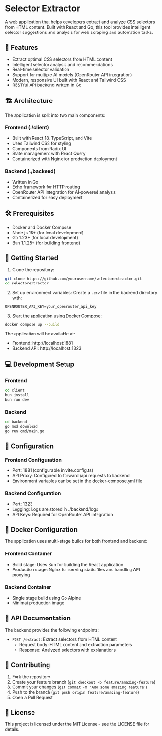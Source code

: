 # Selector Extractor

A web application that helps developers extract and analyze CSS selectors from HTML content. Built with React and Go, this tool provides intelligent selector suggestions and analysis for web scraping and automation tasks.

## 🚀 Features

- Extract optimal CSS selectors from HTML content
- Intelligent selector analysis and recommendations
- Real-time selector validation
- Support for multiple AI models (OpenRouter API integration)
- Modern, responsive UI built with React and Tailwind CSS
- RESTful API backend written in Go

## 🏗️ Architecture

The application is split into two main components:

### Frontend (./client)
- Built with React 18, TypeScript, and Vite
- Uses Tailwind CSS for styling
- Components from Radix UI
- State management with React Query
- Containerized with Nginx for production deployment

### Backend (./backend)
- Written in Go
- Echo framework for HTTP routing
- OpenRouter API integration for AI-powered analysis
- Containerized for easy deployment

## 🛠️ Prerequisites

- Docker and Docker Compose
- Node.js 18+ (for local development)
- Go 1.23+ (for local development)
- Bun 1.1.25+ (for building frontend)

## 🚀 Getting Started

1. Clone the repository:
```bash
git clone https://github.com/yourusername/selectorextractor.git
cd selectorextractor
```

2. Set up environment variables:
Create a `.env` file in the backend directory with:
```env
OPENROUTER_API_KEY=your_openrouter_api_key
```

3. Start the application using Docker Compose:
```bash
docker compose up --build
```

The application will be available at:
- Frontend: http://localhost:1881
- Backend API: http://localhost:1323

## 💻 Development Setup

### Frontend
```bash
cd client
bun install
bun run dev
```

### Backend
```bash
cd backend
go mod download
go run cmd/main.go
```

## 🔧 Configuration

### Frontend Configuration
- Port: 1881 (configurable in vite.config.ts)
- API Proxy: Configured to forward /api requests to backend
- Environment variables can be set in the docker-compose.yml file

### Backend Configuration
- Port: 1323
- Logging: Logs are stored in ./backend/logs
- API Keys: Required for OpenRouter API integration

## 🐳 Docker Configuration

The application uses multi-stage builds for both frontend and backend:

### Frontend Container
- Build stage: Uses Bun for building the React application
- Production stage: Nginx for serving static files and handling API proxying

### Backend Container
- Single stage build using Go Alpine
- Minimal production image

## 📝 API Documentation

The backend provides the following endpoints:

- `POST /extract`: Extract selectors from HTML content
  - Request body: HTML content and extraction parameters
  - Response: Analyzed selectors with explanations

## 🤝 Contributing

1. Fork the repository
2. Create your feature branch (`git checkout -b feature/amazing-feature`)
3. Commit your changes (`git commit -m 'Add some amazing feature'`)
4. Push to the branch (`git push origin feature/amazing-feature`)
5. Open a Pull Request

## 📄 License

This project is licensed under the MIT License - see the LICENSE file for details.
